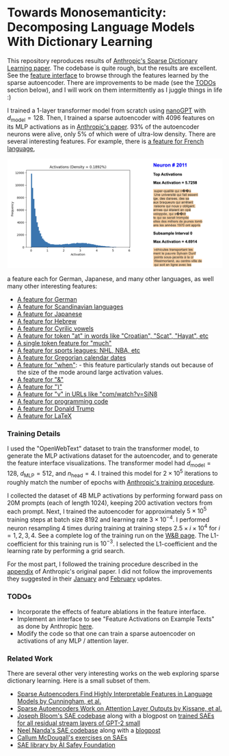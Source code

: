 
# Towards Monosemanticity: Decomposing Language Models With Dictionary Learning

This repository reproduces results of [Anthropic's Sparse Dictionary Learning paper](https://transformer-circuits.pub/2023/monosemantic-features/). The codebase is quite rough, but the results are excellent. See the [feature interface](https://shehper.github.io/feature-interface/) to browse through the features learned by the sparse autoencoder.  There are improvements to be made (see the [TODOs](#todos) section below), and I will work on them intermittently as I juggle things in life :)

I trained a 1-layer transformer model from scratch using [nanoGPT](https://github.com/karpathy/nanoGPT) with $d_{\text{model}} = 128$. Then, I trained a sparse autoencoder with $4096$ features on its MLP activations as in [Anthropic's paper](https://transformer-circuits.pub/2023/monosemantic-features/). 93% of the autoencoder neurons were alive, only 5% of which were of ultra-low density. There are several interesting features. For example, there is [a feature for French language](https://shehper.github.io/feature-interface/?page=2011),

<p align="center">
  <img src="./assets/french.png" width="700" />
</p>

a feature each for German, Japanese, and many other languages, as well many other interesting features:

- [A feature for German](https://shehper.github.io/feature-interface/?page=156)
- [A feature for Scandinavian languages](https://shehper.github.io/feature-interface/?page=1634)
- [A feature for Japanese](https://shehper.github.io/feature-interface/?page=1989)
- [A feature for Hebrew](https://shehper.github.io/feature-interface/?page=2026)
- [A feature for Cyrilic vowels](https://shehper.github.io/feature-interface/?page=3987)
- [A feature for token "at" in words like "Croatian", "Scat", "Hayat", etc](https://shehper.github.io/feature-interface/?page=1662)
- [A single token feature for "much"](https://shehper.github.io/feature-interface/?page=2760)
- [A feature for sports leagues: NHL, NBA, etc](https://shehper.github.io/feature-interface/?page=379)
- [A feature for Gregorian calendar dates](https://shehper.github.io/feature-interface/?page=344)
- [A feature for "when"](https://shehper.github.io/feature-interface/?page=2022):
      - this feature particularly stands out because of the size of the mode around large activation values. 
- [A feature for "&"](https://shehper.github.io/feature-interface/?page=1916)
- [A feature for ")"](https://shehper.github.io/feature-interface/?page=1917)
- [A feature for "v" in URLs like "com/watch?v=SiN8](https://shehper.github.io/feature-interface/?page=27)
- [A feature for programming code](https://shehper.github.io/feature-interface/?page=45)
- [A feature for Donald Trump](https://shehper.github.io/feature-interface/?page=292)
- [A feature for LaTeX](https://shehper.github.io/feature-interface/?page=538)

<!-- - [Bigram feature 1?](https://shehper.github.io/feature-interface/?page=446)
[Bigram feature 2?](https://shehper.github.io/feature-interface/?page=482) -->

<!-- - [A feature for some negative words/news](https://shehper.github.io/feature-interface/?page=218) -->

### Training Details

I used the "OpenWebText" dataset to train the transformer model, to generate the MLP activations dataset for the autoencoder, and to generate the feature interface visualizations. The transformer model had $d_{\text{model}}= 128$, $d_{\text{MLP}} = 512$, and $n_{\text{head}}= 4$. I trained this model for $2 \times 10^5$ iterations to roughly match the number of epochs with [Anthropic's training procedure](https://transformer-circuits.pub/2023/monosemantic-features#appendix-transformer).

I collected the dataset of 4B MLP activations by performing forward pass on 20M prompts (each of length 1024), keeping 200 activation vectors from each prompt. Next, I trained the autoencoder for approximately $5 \times 10^5$ training steps at batch size 8192 and learning rate $3 \times 10^{-4}$. I performed neuron resampling 4 times during training at training steps $2.5 \times i \times 10^4$ for $i=1, 2, 3, 4$. See a complete log of the training run on the [W&B page](https://wandb.ai/shehper/sparse-autoencoder-openwebtext-public/runs/vjbcwjsf?nw=nwusershehper). The L1-coefficient for this training run is $10^{-3}$. I selected the L1-coefficient and the learning rate by performing a grid search.

For the most part, I followed the training procedure described in the [appendix](https://transformer-circuits.pub/2023/monosemantic-features#appendix-autoencoder) of Anthropic's original paper. I did not follow the improvements they suggested in their [January](https://transformer-circuits.pub/2024/jan-update/index.html) and [February](https://transformer-circuits.pub/2024/feb-update/index.html) updates. 

### TODOs
- Incorporate the effects of feature ablations in the feature interface. 
- Implement an interface to see "Feature Activations on Example Texts" as done by Anthropic [here](https://transformer-circuits.pub/2023/monosemantic-features/vis/a1-math.html).
- Modify the code so that one can train a sparse autoencoder on activations of any MLP / attention layer.

### Related Work
There are several other very interesting works on the web exploring sparse dictionary learning. Here is a small subset of them.

- [Sparse Autoencoders Find Highly Interpretable Features in Language Models by Cunningham, et al.](https://arxiv.org/abs/2309.08600)
- [Sparse Autoencoders Work on Attention Layer Outputs by Kissane, et al.](https://www.lesswrong.com/posts/DtdzGwFh9dCfsekZZ/sparse-autoencoders-work-on-attention-layer-outputs)
- [Joseph Bloom's SAE codebase](https://github.com/jbloomAus/mats_sae_training) along with a blogpost on [trained SAEs for all residual stream layers of GPT-2 small](https://www.alignmentforum.org/posts/f9EgfLSurAiqRJySD/open-source-sparse-autoencoders-for-all-residual-stream) 
- [Neel Nanda's SAE codebase](https://github.com/neelnanda-io/1L-Sparse-Autoencoder) along with a [blogpost](https://www.lesswrong.com/posts/fKuugaxt2XLTkASkk/open-source-replication-and-commentary-on-anthropic-s)
- [Callum McDougall's exercises on SAEs](https://github.com/callummcdougall/sae-exercises-mats/tree/main)
- [SAE library by AI Safey Foundation](https://github.com/ai-safety-foundation/sparse_autoencoder)

